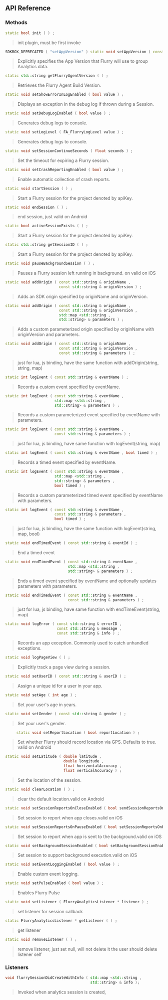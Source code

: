 ## API Reference

### Methods
```cpp
static bool init ( ) ;
```
> init plugin, must be first invoke

```cpp
SDKBOX_DEPRECATED ( "setAppVersion" ) static void setAppVersion ( const std::string & version ) ;
```
> Explicitly specifies the App Version that Flurry will use to group Analytics data.

```cpp
static std::string getFlurryAgentVersion ( ) ;
```
> Retrieves the Flurry Agent Build Version.

```cpp
static void setShowErrorInLogEnabled ( bool value ) ;
```
> Displays an exception in the debug log if thrown during a Session.

```cpp
static void setDebugLogEnabled ( bool value ) ;
```
> Generates debug logs to console.

```cpp
static void setLogLevel ( FA_FlurryLogLevel value ) ;
```
> Generates debug logs to console.

```cpp
static void setSessionContinueSeconds ( float seconds ) ;
```
> Set the timeout for expiring a Flurry session.

```cpp
static void setCrashReportingEnabled ( bool value ) ;
```
> Enable automatic collection of crash reports.

```cpp
static void startSession ( ) ;
```
> Start a Flurry session for the project denoted by  apiKey.

```cpp
static void endSession ( ) ;
```
> end session, just valid on Android

```cpp
static bool activeSessionExists ( ) ;
```
> Start a Flurry session for the project denoted by  apiKey.

```cpp
static std::string getSessionID ( ) ;
```
> Start a Flurry session for the project denoted by  apiKey.

```cpp
static void pauseBackgroundSession ( ) ;
```
> Pauses a Flurry session left running in background. on valid on iOS

```cpp
static void addOrigin ( const std::string & originName ,
                        const std::string & originVersion ) ;
```
> Adds an SDK origin specified by  originName and  originVersion.

```cpp
static void addOrigin ( const std::string & originName ,
                        const std::string & originVersion ,
                        std::map <std::string ,
                        std::string> & parameters ) ;
```
> Adds a custom parameterized origin specified by  originName with  originVersion and  parameters.

```cpp
static void addOrigin ( const std::string & originName ,
                        const std::string & originVersion ,
                        const std::string & parameters ) ;
```
> just for lua, js binding, have the same function with addOrigin(string, string, map)

```cpp
static int logEvent ( const std::string & eventName ) ;
```
> Records a custom event specified by  eventName.

```cpp
static int logEvent ( const std::string & eventName ,
                      std::map <std::string ,
                      std::string> & parameters ) ;
```
> Records a custom parameterized event specified by  eventName with  parameters.

```cpp
static int logEvent ( const std::string & eventName ,
                      const std::string & parameters ) ;
```
> just for lua, js binding, have same function with logEvent(string, map)

```cpp
static int logEvent ( const std::string & eventName , bool timed ) ;
```
> Records a timed event specified by  eventName.

```cpp
static int logEvent ( const std::string & eventName ,
                      std::map <std::string ,
                      std::string> & parameters ,
                      bool timed ) ;
```
> Records a custom parameterized timed event specified by  eventName with  parameters.

```cpp
static int logEvent ( const std::string & eventName ,
                      const std::string & parameters ,
                      bool timed ) ;
```
> just for lua, js binding, have the same function with logEvent(string, map, bool)

```cpp
static void endTimedEvent ( const std::string & eventId ) ;
```
> End a timed event

```cpp
static void endTimedEvent ( const std::string & eventName ,
                            std::map <std::string ,
                            std::string> & parameters ) ;
```
> Ends a timed event specified by  eventName and optionally updates parameters with  parameters.

```cpp
static void endTimedEvent ( const std::string & eventName ,
                            const std::string & parameters ) ;
```
> just for lua, js binding, have same function with endTimeEvent(string, map)

```cpp
static void logError ( const std::string & errorID ,
                       const std::string & message ,
                       const std::string & info ) ;
```
> Records an app exception. Commonly used to catch unhandled exceptions.

```cpp
static void logPageView ( ) ;
```
> Explicitly track a page view during a session.

```cpp
static void setUserID ( const std::string & userID ) ;
```
> Assign a unique id for a user in your app.

```cpp
static void setAge ( int age ) ;
```
> Set your user's age in years.

```cpp
static void setGender ( const std::string & gender ) ;
```
> Set your user's gender.

```cpp
	 static void setReportLocation ( bool reportLocation ) ;
```
> Set whether Flurry should record location via GPS. Defaults to true. valid on Android

```cpp
static void setLatitude ( double latitude ,
                          double longitude ,
                          float horizontalAccuracy ,
                          float verticalAccuracy ) ;
```
> Set the location of the session.

```cpp
static void clearLocation ( ) ;
```
> clear the default location.valid on Android

```cpp
static void setSessionReportsOnCloseEnabled ( bool sendSessionReportsOnClose ) ;
```
> Set session to report when app closes.valid on iOS

```cpp
static void setSessionReportsOnPauseEnabled ( bool setSessionReportsOnPauseEnabled ) ;
```
> Set session to report when app is sent to the background.valid on iOS

```cpp
static void setBackgroundSessionEnabled ( bool setBackgroundSessionEnabled ) ;
```
> Set session to support background execution.valid on iOS

```cpp
static void setEventLoggingEnabled ( bool value ) ;
```
> Enable custom event logging.

```cpp
static void setPulseEnabled ( bool value ) ;
```
> Enables Flurry Pulse

```cpp
static void setListener ( FlurryAnalyticsListener * listener ) ;
```
> set listener for session callback

```cpp
static FlurryAnalyticsListener * getListener ( ) ;
```
> get listener

```cpp
static void removeListener ( ) ;
```
> remove listener, just set null, will not delete it
        the user should delete listener self


### Listeners
```cpp
void flurrySessionDidCreateWithInfo ( std::map <std::string ,
                                      std::string> & info );
```
> Invoked when analytics session is created,


